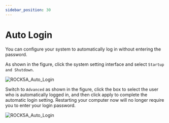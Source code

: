 ```yaml
---
sidebar_position: 30
---
```


# Auto Login

You can configure your system to automatically log in without entering the password.

As shown in the figure, click the system setting interface and select `Startup and Shutdown`.

![ROCK5A_Auto_Login](/img/rock5a/rock5a_auto_login_1.webp)

Switch to `Advanced` as shown in the figure, click the box to select the user who is automatically logged in, and then click apply to complete the automatic login setting. Restarting your computer now will no longer require you to enter your login password.

![ROCK5A_Auto_Login](/img/rock5a/rock5a_auto_login_2.webp)
